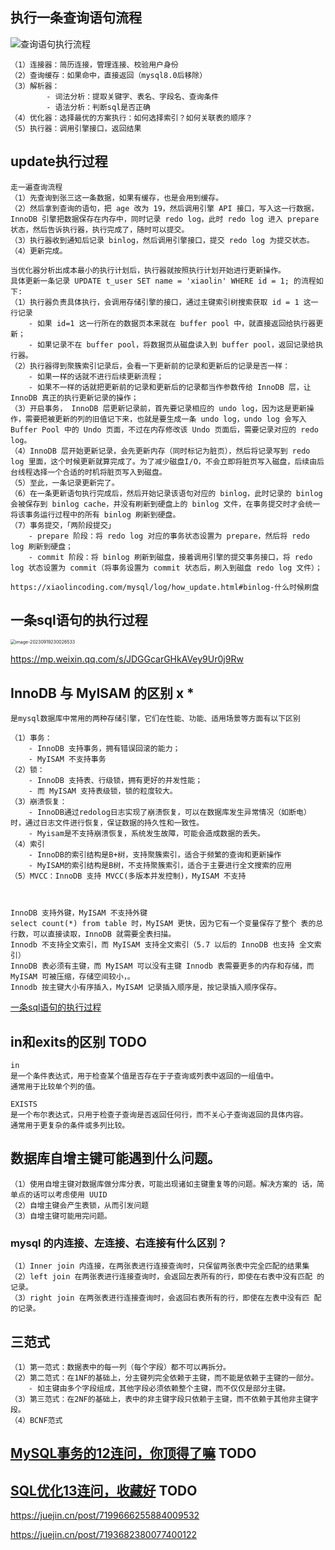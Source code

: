 ## 执行一条查询语句流程

![查询语句执行流程](https://cdn.jsdelivr.net/gh/iamk123/typora@main/uPic/2023/08/08/13522416914739441691473944041VX9yWt-mysql%E6%9F%A5%E8%AF%A2%E6%B5%81%E7%A8%8B.png)

```
（1）连接器：简历连接，管理连接、校验用户身份
（2）查询缓存：如果命中，直接返回（mysql8.0后移除）
（3）解析器：
		- 词法分析：提取关键字、表名、字段名、查询条件
		- 语法分析：判断sql是否正确
（4）优化器：选择最优的方案执行：如何选择索引？如何关联表的顺序？
（5）执行器：调用引擎接口，返回结果
```



## update执行过程

```
走一遍查询流程
（1）先查询到张三这一条数据，如果有缓存，也是会用到缓存。
（2）然后拿到查询的语句，把 age 改为 19，然后调用引擎 API 接口，写入这一行数据，InnoDB 引擎把数据保存在内存中，同时记录 redo log，此时 redo log 进入 prepare 状态，然后告诉执行器，执行完成了，随时可以提交。
（3）执行器收到通知后记录 binlog，然后调用引擎接口，提交 redo log 为提交状态。
（4）更新完成。
```

```
当优化器分析出成本最小的执行计划后，执行器就按照执行计划开始进行更新操作。
具体更新一条记录 UPDATE t_user SET name = 'xiaolin' WHERE id = 1; 的流程如下:
（1）执行器负责具体执行，会调用存储引擎的接口，通过主键索引树搜索获取 id = 1 这一行记录
	- 如果 id=1 这一行所在的数据页本来就在 buffer pool 中，就直接返回给执行器更新；
	- 如果记录不在 buffer pool，将数据页从磁盘读入到 buffer pool，返回记录给执行器。
（2）执行器得到聚簇索引记录后，会看一下更新前的记录和更新后的记录是否一样：
	- 如果一样的话就不进行后续更新流程；
	- 如果不一样的话就把更新前的记录和更新后的记录都当作参数传给 InnoDB 层，让 InnoDB 真正的执行更新记录的操作；
（3）开启事务， InnoDB 层更新记录前，首先要记录相应的 undo log，因为这是更新操作，需要把被更新的列的旧值记下来，也就是要生成一条 undo log，undo log 会写入 Buffer Pool 中的 Undo 页面，不过在内存修改该 Undo 页面后，需要记录对应的 redo log。
（4）InnoDB 层开始更新记录，会先更新内存（同时标记为脏页），然后将记录写到 redo log 里面，这个时候更新就算完成了。为了减少磁盘I/O，不会立即将脏页写入磁盘，后续由后台线程选择一个合适的时机将脏页写入到磁盘。
（5）至此，一条记录更新完了。
（6）在一条更新语句执行完成后，然后开始记录该语句对应的 binlog，此时记录的 binlog 会被保存到 binlog cache，并没有刷新到硬盘上的 binlog 文件，在事务提交时才会统一将该事务运行过程中的所有 binlog 刷新到硬盘。
（7）事务提交，「两阶段提交」
	- prepare 阶段：将 redo log 对应的事务状态设置为 prepare，然后将 redo log 刷新到硬盘；
	- commit 阶段：将 binlog 刷新到磁盘，接着调用引擎的提交事务接口，将 redo log 状态设置为 commit（将事务设置为 commit 状态后，刷入到磁盘 redo log 文件）；

https://xiaolincoding.com/mysql/log/how_update.html#binlog-什么时候刷盘
```

## 一条sql语句的执行过程

<img src="/Users/kuan/Library/Application%20Support/typora-user-images/image-20230919230026533.png" alt="image-20230919230026533" style="zoom:50%;" />

https://mp.weixin.qq.com/s/JDGGcarGHkAVey9Ur0j9Rw



## InnoDB 与 MyISAM 的区别 x *

```
是mysql数据库中常用的两种存储引擎，它们在性能、功能、适用场景等方面有以下区别

（1）事务：
	- InnoDB 支持事务，拥有错误回滚的能力；
	- MyISAM 不支持事务 
（2）锁：
	- InnoDB 支持表、行级锁，拥有更好的并发性能；
	- 而 MyISAM 支持表级锁，锁的粒度较大。 
（3）崩溃恢复：
	- InnoDB通过redolog日志实现了崩溃恢复，可以在数据库发生异常情况（如断电）时，通过日志文件进行恢复，保证数据的持久性和一致性。
	- Myisam是不支持崩溃恢复，系统发生故障，可能会造成数据的丢失。
（4）索引
	- InnoDB的索引结构是B+树，支持聚簇索引，适合于频繁的查询和更新操作
	- MyISAM的索引结构是B树，不支持聚簇索引，适合于主要进行全文搜索的应用
（5）MVCC：InnoDB 支持 MVCC(多版本并发控制)，MyISAM 不支持 



InnoDB 支持外键，MyISAM 不支持外键 
select count(*) from table 时，MyISAM 更快，因为它有一个变量保存了整个 表的总行数，可以直接读取，InnoDB 就需要全表扫描。 
Innodb 不支持全文索引，而 MyISAM 支持全文索引（5.7 以后的 InnoDB 也支持 全文索引） 
InnoDB 表必须有主键，而 MyISAM 可以没有主键 Innodb 表需要更多的内存和存储，而 MyISAM 可被压缩，存储空间较小，。 
Innodb 按主键大小有序插入，MyISAM 记录插入顺序是，按记录插入顺序保存。 
```

[一条sql语句的执行过程](https://mp.weixin.qq.com/s?__biz=Mzg2OTA0Njk0OA==&mid=2247485097&idx=1&sn=84c89da477b1338bdf3e9fcd65514ac1&chksm=cea24962f9d5c074d8d3ff1ab04ee8f0d6486e3d015cfd783503685986485c11738ccb542ba7&token=79317275&lang=zh_CN#rd)



## in和exits的区别 TODO

```
in
是一个条件表达式，用于检查某个值是否存在于子查询或列表中返回的一组值中。
通常用于比较单个列的值。

EXISTS 
是一个布尔表达式，只用于检查子查询是否返回任何行，而不关心子查询返回的具体内容。
通常用于更复杂的条件或多列比较。
```

## 数据库自增主键可能遇到什么问题。

```
（1）使用自增主键对数据库做分库分表，可能出现诸如主键重复等的问题。解决方案的 话，简单点的话可以考虑使用 UUID 
（2）自增主键会产生表锁，从而引发问题 
（3）自增主键可能用完问题。
```

### mysql 的内连接、左连接、右连接有什么区别？

```
（1）Inner join 内连接，在两张表进行连接查询时，只保留两张表中完全匹配的结果集 
（2）left join 在两张表进行连接查询时，会返回左表所有的行，即使在右表中没有匹配 的记录。 
（3）right join 在两张表进行连接查询时，会返回右表所有的行，即使在左表中没有匹 配的记录。
```

## 三范式

```
（1）第一范式：数据表中的每一列（每个字段）都不可以再拆分。 
（2）第二范式：在1NF的基础上，分主键列完全依赖于主键，而不能是依赖于主键的一部分。 
	- 如主键由多个字段组成，其他字段必须依赖整个主键，而不仅仅是部分主键。
（3）第三范式：在2NF的基础上，表中的非主键字段只依赖于主键，而不依赖于其他非主键字段。
（4）BCNF范式
```





## [MySQL事务的12连问，你顶得了嘛](https://juejin.cn/post/7204010536765194277) TODO

## [SQL优化13连问，收藏好](https://juejin.cn/post/7208571916154847288) TODO

https://juejin.cn/post/7199666255884009532

https://juejin.cn/post/7193682380077400122